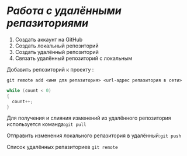  # ***Работа с удалёнными репазиториями***

 1. Создать аккаунт на  GitHub
 2. Создать локальный репозиторий 
 3. Создать удалённый репозиторий 
 5. Связать удалённый репозиторий с локальным 

 Добавить репозиторий к проекту :
```
git remote add <имя для репазитория> <url-адрес репазитория в сети>
```
```C#
while (count < 0)
{
  count++;
}
```
Для получения и слияния изменений из удалённого репозитория используется команда:`git pull`

Отправить изменения локального репазитория в удалённый:`git push`

Список удалённых репазиториев `git remote`
